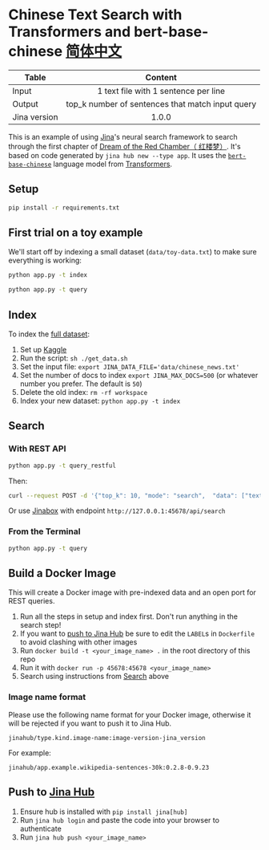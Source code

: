 # Chinese Text Search with Transformers and bert-base-chinese [简体中文](README_CN.md)

| Table        | Content           |
| ------------- |:-------------:|
| Input     | 1 text file with 1 sentence per line |
| Output     | top_k number of sentences that match input query| 
| Jina version | 1.0.0   |


This is an example of using [Jina](http://www.jina.ai)'s neural search framework to search through the first chapter of [Dream of the Red Chamber（ 红楼梦）](https://en.wikipedia.org/wiki/Dream_of_the_Red_Chamber). It's based on code generated by `jina hub new --type app`. It uses the [`bert-base-chinese`](https://huggingface.co/bert-base-chinese) language model from [Transformers](https://huggingface.co).

## Setup

```sh
pip install -r requirements.txt
```

## First trial on a toy example

We'll start off by indexing a small dataset (`data/toy-data.txt`) to make sure everything is working:

```sh
python app.py -t index
```

```sh
python app.py -t query
```

## Index

To index the [full dataset](https://www.kaggle.com/noxmoon/chinese-official-daily-news-since-2016):

1. Set up [Kaggle](https://www.kaggle.com/docs/api#getting-started-installation-&-authentication)
2. Run the script: `sh ./get_data.sh`
3. Set the input file: `export JINA_DATA_FILE='data/chinese_news.txt'`
4. Set the number of docs to index `export JINA_MAX_DOCS=500` (or whatever number you prefer. The default is `50`)
5. Delete the old index: `rm -rf workspace`
6. Index your new dataset: `python app.py -t index`

## Search

### With REST API

```sh
python app.py -t query_restful
```

Then:

```sh
curl --request POST -d '{"top_k": 10, "mode": "search",  "data": ["text: 满纸荒唐言，一把辛酸泪"]}' -H 'Content-Type: application/json' 'http://0.0.0.0:45678/api/search'
````

Or use [Jinabox](https://jina.ai/jinabox.js/) with endpoint `http://127.0.0.1:45678/api/search`

### From the Terminal

```sh
python app.py -t query
```

## Build a Docker Image

This will create a Docker image with pre-indexed data and an open port for REST queries.

1. Run all the steps in setup and index first. Don't run anything in the search step!
2. If you want to [push to Jina Hub](#push-to-jina-hub) be sure to edit the `LABEL`s in `Dockerfile` to avoid clashing with other images
3. Run `docker build -t <your_image_name> .` in the root directory of this repo
5. Run it with `docker run -p 45678:45678 <your_image_name>`
6. Search using instructions from [Search](#search) above

### Image name format

Please use the following name format for your Docker image, otherwise it will be rejected if you want to push it to Jina Hub. 

```
jinahub/type.kind.image-name:image-version-jina_version
```

For example:

```
jinahub/app.example.wikipedia-sentences-30k:0.2.8-0.9.23
```

## Push to [Jina Hub](https://github.com/jina-ai/jina-hub)

1. Ensure hub is installed with `pip install jina[hub]`
2. Run `jina hub login` and paste the code into your browser to authenticate
3. Run `jina hub push <your_image_name>`
